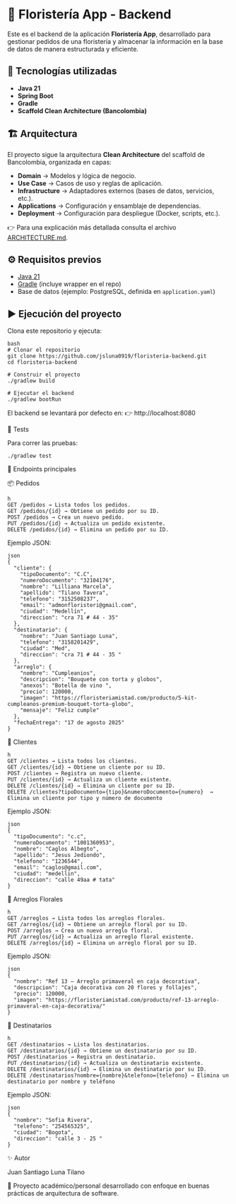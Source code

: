 # 🌸 Floristería App - Backend

Este es el backend de la aplicación **Floristería App**, desarrollado para gestionar pedidos de una floristería y almacenar la información en la base de datos de manera estructurada y eficiente.

## 🚀 Tecnologías utilizadas
- **Java 21**
- **Spring Boot**
- **Gradle**
- **Scaffold Clean Architecture (Bancolombia)**

## 🏗️ Arquitectura
El proyecto sigue la arquitectura **Clean Architecture** del scaffold de Bancolombia, organizada en capas:

- **Domain** → Modelos y lógica de negocio.
- **Use Case** → Casos de uso y reglas de aplicación.
- **Infrastructure** → Adaptadores externos (bases de datos, servicios, etc.).
- **Applications** → Configuración y ensamblaje de dependencias.
- **Deployment** → Configuración para despliegue (Docker, scripts, etc.).

👉 Para una explicación más detallada consulta el archivo [ARCHITECTURE.md](ARCHITECTURE.md).

## ⚙️ Requisitos previos
- [Java 21](https://openjdk.org/projects/jdk/21/)
- [Gradle](https://gradle.org/) (incluye wrapper en el repo)
- Base de datos (ejemplo: PostgreSQL, definida en `application.yaml`)

## ▶️ Ejecución del proyecto
Clona este repositorio y ejecuta:

```
bash
# Clonar el repositorio
git clone https://github.com/jsluna0919/floristeria-backend.git
cd floristeria-backend

# Construir el proyecto
./gradlew build

# Ejecutar el backend
./gradlew bootRun
```

El backend se levantará por defecto en:
👉 http://localhost:8080

🧪 Tests

Para correr las pruebas:

```
./gradlew test
```

📡 Endpoints principales

📦 Pedidos

```
h
GET /pedidos → Lista todos los pedidos.
GET /pedidos/{id} → Obtiene un pedido por su ID.
POST /pedidos → Crea un nuevo pedido.
PUT /pedidos/{id} → Actualiza un pedido existente.
DELETE /pedidos/{id} → Elimina un pedido por su ID.
```

Ejemplo JSON:

```
json
{
  "cliente": {
    "tipoDocumento": "C.C",
    "numeroDocumento": "32104176",
    "nombre": "Lilliana Marcela",
    "apellido": "Tilano Tavera",
    "telefono": "3152508237",
    "email": "admonfloristeri@gmail.com",
    "ciudad": "Medellín",
    "direccion": "cra 71 # 44 - 35"
  },
  "destinatario": {
    "nombre": "Juan Santiago Luna",
    "telefono": "3158201429",
    "ciudad": "Med",
    "direccion": "cra 71 # 44 - 35 "
  },
  "arreglo": {
    "nombre": "Cumpleanios",
    "descripcion": "Bouquete con torta y globos",
    "anexos": "Botella de vino ",
    "precio": 120000,
    "imagen": "https://floristeriamistad.com/producto/5-kit-cumpleanos-premium-bouquet-torta-globo",
    "mensaje": "Feliz cumple"
  },
  "fechaEntrega": "17 de agosto 2025"
}
```

👤 Clientes
```
h
GET /clientes → Lista todos los clientes.
GET /clientes/{id} → Obtiene un cliente por su ID.
POST /clientes → Registra un nuevo cliente.
PUT /clientes/{id} → Actualiza un cliente existente.
DELETE /clientes/{id} → Elimina un cliente por su ID.
DELETE /clientes?tipoDocumento={tipo}&numeroDocumento={numero}  → Elimina un cliente por tipo y número de documento
```

Ejemplo JSON:

```
json
{
  "tipoDocumento": "c.c",
  "numeroDocumento": "1001360953",
  "nombre": "Caglos Albegto",
  "apellido": "Jesus Jediondo",
  "telefono": "1236544",
  "email": "caglos@gmail.com",
  "ciudad": "medellin",
  "direccion": "calle 49aa # tata"
}
```

🌺 Arreglos Florales

```
h
GET /arreglos → Lista todos los arreglos florales.
GET /arreglos/{id} → Obtiene un arreglo floral por su ID.
POST /arreglos → Crea un nuevo arreglo floral.
PUT /arreglos/{id} → Actualiza un arreglo floral existente.
DELETE /arreglos/{id} → Elimina un arreglo floral por su ID.
```

Ejemplo JSON:

```
json
{
  "nombre": "Ref 13 – Arreglo primaveral en caja decorativa",
  "descripcion": "Caja decorativa con 20 flores y follajes",
  "precio": 120000,
  "imagen": "https://floristeriamistad.com/producto/ref-13-arreglo-primaveral-en-caja-decorativa/"
}
```

🎁 Destinatarios

```
h
GET /destinatarios → Lista los destinatarios.
GET /destinatarios/{id} → Obtiene un destinatario por su ID.
POST /destinatarios → Registra un destinatario.
PUT /destinatarios/{id} → Actualiza un destinatario existente.
DELETE /destinatarios/{id} → Elimina un destinatario por su ID.
DELETE /destinatarios?nombre={nombre}&telefono={telefono} → Elimina un destinatario por nombre y teléfono
```
Ejemplo JSON:

```
json
{
  "nombre": "Sofia Rivera",
  "telefono": "254565325",
  "ciudad": "Bogota",
  "direccion": "calle 3 - 25 "
}
```

✨ Autor

Juan Santiago Luna Tilano

📌 Proyecto académico/personal desarrollado con enfoque en buenas prácticas de arquitectura de software.